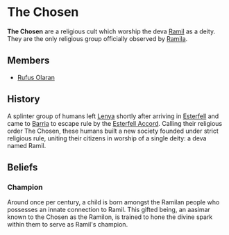 # The Chosen

**The Chosen** are a religious cult which worship the deva [Ramil](../../ch-3-stories-of-mote/pantheons/ramil.md) as a deity. They are the only religious group officially observed by [Ramila](../../ch-2-people-of-mote/societies/ramila.md).

## Members

- [Rufus Olaran](members/rufus-olaran.md)

## History

A splinter group of humans left [Lenya](../../ch-1-welcome-to-mote/esterfell/lenya/lenya.md) shortly after arriving in [Esterfell](../../ch-1-welcome-to-mote/esterfell/esterfell.md) and came to [Barria](../../ch-1-welcome-to-mote/esterfell/barria.md) to escape rule by the [Esterfell Accord](../../ch-2-people-of-mote/societies/esterfell-accord/esterfell-accord.md). Calling their religious order The Chosen, these humans built a new society founded under strict religious rule, uniting their citizens in worship of a single deity: a deva named Ramil.

## Beliefs

### Champion

Around once per century, a child is born amongst the Ramilan people who possesses an innate connection to Ramil. This gifted being, an aasimar known to the Chosen as the Ramilon, is trained to hone the divine spark within them to serve as Ramil's champion.
